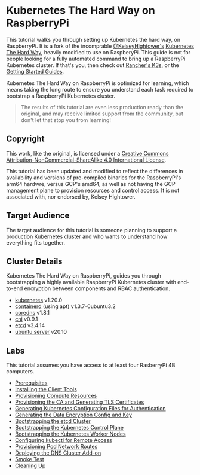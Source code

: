# Kubernetes The Hard Way on RaspberryPi

This tutorial walks you through setting up Kubernetes the hard way, on RaspberryPi. It is a fork of the incomprable [@KelseyHightower's](https://github.com/kelseyhightower) [Kubernetes The Hard Way](https://github.com/kelseyhightower/kubernetes-the-hard-way), heavily modified to use on RaspberyPi. This guide is not for people looking for a fully automated command to bring up a RaspberryPi Kubernetes cluster. If that's you, then check out [Rancher's K3s](https://rancher.com/docs/k3s/latest/en/), or the [Getting Started Guides](https://kubernetes.io/docs/setup).

Kubernetes The Hard Way on RaspberryPi is optimized for learning, which means taking the long route to ensure you understand each task required to bootstrap a RaspberryPi Kubernetes cluster.

> The results of this tutorial are even less production ready than the original, and may receive limited support from the community, but don't let that stop you from learning!

## Copyright

This work, like the original, is licensed under a [Creative Commons Attribution-NonCommercial-ShareAlike 4.0 International License](https://creativecommons.org/licenses/by-nc-sa/4.0/legalcode).

This tutorial has been updated and modified to reflect the differences in availability and versions of pre-compiled binaries for the RaspberryPi's arm64 hardwre, versus GCP's amd64, as well as not having the GCP management plane to provision resources and control access. It is not associated with, nor endorsed by, Kelsey Hightower.

## Target Audience

The target audience for this tutorial is someone planning to support a production Kubernetes cluster and who wants to understand how everything fits together.

## Cluster Details

Kubernetes The Hard Way on RaspberryPi, guides you through bootstrapping a highly available RaspberryPi Kubernetes cluster with end-to-end encryption between components and RBAC authentication.

* [kubernetes](https://kubernetes.io/docs/setup/release/notes/) v1.20.0
* [containerd](https://github.com/containerd/containerd) (using apt) v1.3.7-0ubuntu3.2
* [coredns](https://github.com/coredns/coredns/releases) v1.8.1
* [cni](https://github.com/containernetworking/cni) v0.9.1
* [etcd](https://github.com/etcd-io/etcd/releases) v3.4.14
* [ubuntu server](https://ubuntu.com/download/raspberry-pi) v20.10

## Labs

This tutorial assumes you have access to at least four RasberryPi 4B computers.

* [Prerequisites](docs/01-prerequisites.md)
* [Installing the Client Tools](docs/02-client-tools.md)
* [Provisioning Compute Resources](docs/03-compute-resources.md)
* [Provisioning the CA and Generating TLS Certificates](docs/04-certificate-authority.md)
* [Generating Kubernetes Configuration Files for Authentication](docs/05-kubernetes-configuration-files.md)
* [Generating the Data Encryption Config and Key](docs/06-data-encryption-keys.md)
* [Bootstrapping the etcd Cluster](docs/07-bootstrapping-etcd.md)
* [Bootstrapping the Kubernetes Control Plane](docs/08-bootstrapping-kubernetes-controllers.md)
* [Bootstrapping the Kubernetes Worker Nodes](docs/09-bootstrapping-kubernetes-workers.md)
* [Configuring kubectl for Remote Access](docs/10-configuring-kubectl.md)
* [Provisioning Pod Network Routes](docs/11-pod-network-routes.md)
* [Deploying the DNS Cluster Add-on](docs/12-dns-addon.md)
* [Smoke Test](docs/13-smoke-test.md)
* [Cleaning Up](docs/14-cleanup.md)
